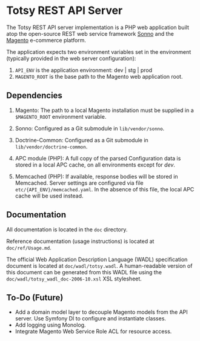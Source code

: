 Totsy REST API Server
=====================

The Totsy REST API server implementation is a PHP web application built atop the open-source REST web service framework [Sonno](http://sonno.360i.com) and the [Magento](http://www.magentocommerce.com) e-commerce platform.

The application expects two environment variables set in the environment (typically provided in the web server configuration):
1. `API_ENV` is the application environment: dev | stg | prod
2. `MAGENTO_ROOT` is the base path to the Magento web application root.

Dependencies
------------

1. Magento: The path to a local Magento installation must be supplied in a `$MAGENTO_ROOT` environment variable.

2. Sonno: Configured as a Git submodule in `lib/vendor/sonno`.

3. Doctrine-Common: Configured as a Git submodule in `lib/vendor/doctrine-common`.

4. APC module (PHP): A full copy of the parsed Configuration data is stored in a local APC cache, on all environments except for *dev*.

5. Memcached (PHP): If available, response bodies will be stored in Memcached. Server settings are configured via file `etc/{API_ENV}/memcached.yaml`. In the absence of this file, the local APC cache will be used instead.

Documentation
-------------

All documentation is located in the `doc` directory.

Reference documentation (usage instructions) is located at `doc/ref/Usage.md`.

The official Web Application Description Language (WADL) specification document is located at `doc/wadl/totsy.wadl`. A human-readable version of this document can be generated from this WADL file using the `doc/wadl/totsy_wadl_doc-2006-10.xsl` XSL stylesheet.

To-Do (Future)
--------------

* Add a domain model layer to decouple Magento models from the API server. Use Symfony DI to configure and instantiate classes.
* Add logging using Monolog.
* Integrate Magento Web Service Role ACL for resource access.

